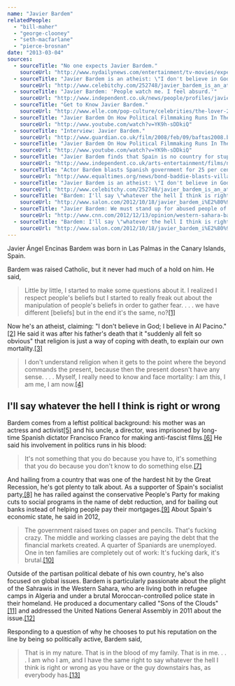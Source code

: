 ```yaml
---
name: "Javier Bardem"
relatedPeople:
  - "bill-maher"
  - "george-clooney"
  - "seth-macfarlane"
  - "pierce-brosnan"
date: "2013-03-04"
sources:
  - sourceTitle: "No one expects Javier Bardem."
    sourceUrl: "http://www.nydailynews.com/entertainment/tv-movies/expects-javier-bardem-article-1.267268"
  - sourceTitle: "Javier Bardem is an atheist: \"I don't believe in God, I believe in Al Pacino.\""
    sourceUrl: "http://www.celebitchy.com/252748/javier_bardem_is_an_atheist_i_dont_believe_in_god_i_believe_in_al_pacino/"
  - sourceTitle: "Javier Bardem: 'People watch me. I feel absurd.'"
    sourceUrl: "http://www.independent.co.uk/news/people/profiles/javier-bardem-people-watch-me-i-feel-absurd-2182899.html"
  - sourceTitle: "Get to Know Javier Bardem."
    sourceUrl: "http://www.elle.com/pop-culture/celebrities/the-lover-2"
  - sourceTitle: "Javier Bardem On How Political Filmmaking Runs In The Family."
    sourceUrl: "http://www.youtube.com/watch?v=YK9h-sDDkiQ"
  - sourceTitle: "Interview: Javier Bardem."
    sourceUrl: "http://www.guardian.co.uk/film/2008/feb/09/baftas2008.baftasfilm"
  - sourceTitle: "Javier Bardem On How Political Filmmaking Runs In The Family."
    sourceUrl: "http://www.youtube.com/watch?v=YK9h-sDDkiQ"
  - sourceTitle: "Javier Bardem finds that Spain is no country for stupid remarks."
    sourceUrl: "http://www.independent.co.uk/arts-entertainment/films/news/javier-bardem-finds-that-spain-is-no-country-for-stupid-remarks-925562.html"
  - sourceTitle: "Actor Bardem blasts Spanish government for 25 per cent unemployment."
    sourceUrl: "http://www.equaltimes.org/news/bond-baddie-blasts-villains-in-spains-government-for-25-unemployment"
  - sourceTitle: "Javier Bardem is an atheist: \"I don't believe in God, I believe in Al Pacino.\""
    sourceUrl: "http://www.celebitchy.com/252748/javier_bardem_is_an_atheist_i_dont_believe_in_god_i_believe_in_al_pacino/"
  - sourceTitle: "Bardem: I'll say \"whatever the hell I think is right.\""
    sourceUrl: "http://www.salon.com/2012/10/18/javier_bardem_i%E2%80%99ll_say_%E2%80%9Cwhatever_the_hell_i_think_is_right%E2%80%9D/"
  - sourceTitle: "Javier Bardem: We must stand up for abused people of Western Sahara."
    sourceUrl: "http://www.cnn.com/2012/12/13/opinion/western-sahara-bardem"
  - sourceTitle: "Bardem: I'll say \"whatever the hell I think is right.\""
    sourceUrl: "http://www.salon.com/2012/10/18/javier_bardem_i%E2%80%99ll_say_%E2%80%9Cwhatever_the_hell_i_think_is_right%E2%80%9D/"
---
```


Javier Ángel Encinas Bardem was born in Las Palmas in the Canary Islands, Spain.

Bardem was raised Catholic, but it never had much of a hold on him. He said,

>Little by little, I started to make some questions about it. I realized I respect people's beliefs but I started to really freak out about the manipulation of people's beliefs in order to gather fear. . . . we have different [beliefs] but in the end it's the same, no?<a class="source-citation" href="http://www.nydailynews.com/entertainment/tv-movies/expects-javier-bardem-article-1.267268" title="No one expects Javier Bardem.">[1]</a>

Now he's an atheist, claiming: "I don't believe in God; I believe in Al Pacino."<a class="source-citation" href="http://www.celebitchy.com/252748/javier_bardem_is_an_atheist_i_dont_believe_in_god_i_believe_in_al_pacino/" title="Javier Bardem is an atheist: &quot;I don&apos;t believe in God, I believe in Al Pacino.&quot;">[2]</a> He said it was after his father's death that it "suddenly all felt so obvious" that religion is just a way of coping with death, to explain our own mortality.<a class="source-citation" href="http://www.independent.co.uk/news/people/profiles/javier-bardem-people-watch-me-i-feel-absurd-2182899.html" title="Javier Bardem: &apos;People watch me. I feel absurd.&apos;">[3]</a>

>I don't understand religion when it gets to the point where the beyond commands the present, because then the present doesn't have any sense. . . . Myself, I really need to know and face mortality: I am this, I am me, I am now.<a class="source-citation" href="http://www.elle.com/pop-culture/celebrities/the-lover-2" title="Get to Know Javier Bardem.">[4]</a>

## I'll say whatever the hell I think is right or wrong

Bardem comes from a leftist political background: his mother was an actress and activist<a class="source-citation" href="http://www.youtube.com/watch?v=YK9h-sDDkiQ" title="Javier Bardem On How Political Filmmaking Runs In The Family.">[5]</a> and his uncle, a director, was imprisoned by long-time Spanish dictator Francisco Franco for making anti-fascist films.<a class="source-citation" href="http://www.guardian.co.uk/film/2008/feb/09/baftas2008.baftasfilm" title="Interview: Javier Bardem.">[6]</a> He said his involvement in politics runs in his blood:

>It's not something that you do because you have to, it's something that you do because you don't know to do something else.<a class="source-citation" href="http://www.youtube.com/watch?v=YK9h-sDDkiQ" title="Javier Bardem On How Political Filmmaking Runs In The Family.">[7]</a>

And hailing from a country that was one of the hardest hit by the Great Recession, he's got plenty to talk about. As a supporter of Spain's socialist party,<a class="source-citation" href="http://www.independent.co.uk/arts-entertainment/films/news/javier-bardem-finds-that-spain-is-no-country-for-stupid-remarks-925562.html" title="Javier Bardem finds that Spain is no country for stupid remarks.">[8]</a> he has railed against the conservative People's Party for making cuts to social programs in the name of debt reduction, and for bailing out banks instead of helping people pay their mortgages.<a class="source-citation" href="http://www.equaltimes.org/news/bond-baddie-blasts-villains-in-spains-government-for-25-unemployment" title="Actor Bardem blasts Spanish government for 25 per cent unemployment.">[9]</a> About Spain's economic state, he said in 2012,

>The government raised taxes on paper and pencils. That's fucking crazy. The middle and working classes are paying the debt that the financial markets created. A quarter of Spaniards are unemployed. One in ten families are completely out of work: It's fucking dark, it's brutal.<a class="source-citation" href="http://www.celebitchy.com/252748/javier_bardem_is_an_atheist_i_dont_believe_in_god_i_believe_in_al_pacino/" title="Javier Bardem is an atheist: &quot;I don&apos;t believe in God, I believe in Al Pacino.&quot;">[10]</a>

Outside of the partisan political debate of his own country, he's also focused on global issues. Bardem is particularly passionate about the plight of the Sahrawis in the Western Sahara, who are living both in refugee camps in Algeria and under a brutal Moroccan-controlled police state in their homeland. He produced a documentary called "Sons of the Clouds"<a class="source-citation" href="http://www.salon.com/2012/10/18/javier_bardem_i%E2%80%99ll_say_%E2%80%9Cwhatever_the_hell_i_think_is_right%E2%80%9D/" title="Bardem: I&apos;ll say &quot;whatever the hell I think is right.&quot;">[11]</a> and addressed the United Nations General Assembly in 2011 about the issue.<a class="source-citation" href="http://www.cnn.com/2012/12/13/opinion/western-sahara-bardem" title="Javier Bardem: We must stand up for abused people of Western Sahara.">[12]</a>

Responding to a question of why he chooses to put his reputation on the line by being so politically active, Bardem said,

>That is in my nature. That is in the blood of my family. That is in me. . . . I am who I am, and I have the same right to say whatever the hell I think is right or wrong as you have or the guy downstairs has, as everybody has.<a class="source-citation" href="http://www.salon.com/2012/10/18/javier_bardem_i%E2%80%99ll_say_%E2%80%9Cwhatever_the_hell_i_think_is_right%E2%80%9D/" title="Bardem: I&apos;ll say &quot;whatever the hell I think is right.&quot;">[13]</a>